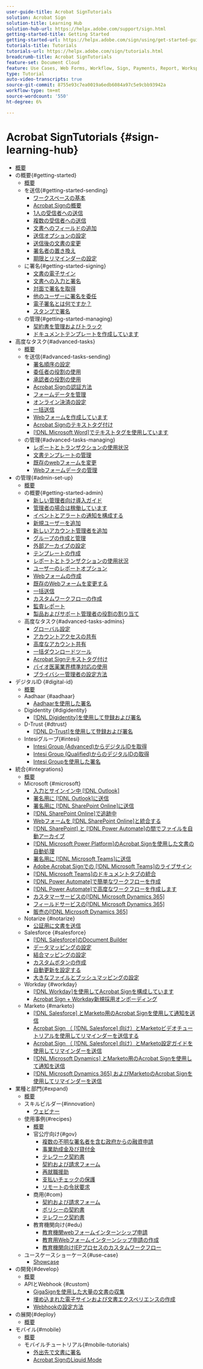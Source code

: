 ```yaml
---
user-guide-title: Acrobat SignTutorials
solution: Acrobat Sign
solution-title: Learning Hub
solution-hub-url: https://helpx.adobe.com/support/sign.html
getting-started-title: Getting Started
getting-started-url: https://helpx.adobe.com/sign/using/get-started-guide.html
tutorials-title: Tutorials
tutorials-url: https://helpx.adobe.com/sign/tutorials.html
breadcrumb-title: Acrobat SignTutorials
feature-set: Document Cloud
feature: Use Cases, Web Forms, Workflow, Sign, Payments, Report, Workspace, Deadline, Administration, Digital ID, Form, Integrations, Mobile, Skill Builder
type: Tutorial
auto-video-transcripts: true
source-git-commit: 8755e93c7ea0019a6edb6084a97c5e9cbb93942a
workflow-type: tm+mt
source-wordcount: '550'
ht-degree: 6%

---
```



# Acrobat SignTutorials {#sign-learning-hub}

+ [概要](overview.md)
+ の概要{#getting-started}
   + [概要](sign-beginner-tutorials/beginner-users-overview.md)
   + を送信{#getting-started-sending}
      + [ワークスペースの基本](sign-beginner-tutorials/quick-tour.md)
      + [Acrobat Signの概要](sign-beginner-tutorials/new-sender.md)
      + [1人の受信者への送信](sign-beginner-tutorials/send-to-single-recipient.md)
      + [複数の受信者への送信](sign-beginner-tutorials/send-to-multiple-recipients.md)
      + [文書へのフィールドの追加](sign-beginner-tutorials/adding-fields.md)
      + [送信オプションの設定](sign-beginner-tutorials/sending-options.md)
      + [送信後の文書の変更](sign-beginner-tutorials/modify-in-flight.md)
      + [署名者の置き換え](sign-beginner-tutorials/replace-signer.md)
      + [期限とリマインダーの設定](sign-beginner-tutorials/set-deadlines-reminders.md)
   + に署名{#getting-started-signing}
      + [文書の電子サイン](sign-beginner-tutorials/electronically-sign-a-document.md)
      + [文書への入力と署名](sign-beginner-tutorials/fill-and-sign.md)
      + [対面で署名を取得](sign-beginner-tutorials/sign-in-person.md)
      + [他のユーザーに署名を委任](sign-beginner-tutorials/delegate-signing.md)
      + [電子署名とは何ですか？](sign-beginner-tutorials/sign-with-a-digital-signature.md)
      + [スタンプで署名](sign-beginner-tutorials/sign-with-a-stamp.md)
   + の管理{#getting-started-managing}
      + [契約書を管理およびトラック](sign-beginner-tutorials/manage-and-track.md)
      + [ドキュメントテンプレートを作成しています](https://experienceleague.adobe.com/docs/document-cloud-learn/sign-learning-hub/admin-set-up/getting-started-admin/create-a-template.html)
+ 高度なタスク{#advanced-tasks}
   + [概要](sign-advanced-users/advanced-users-overview.md)
   + を送信{#advanced-tasks-sending}
      + [署名順序の設定](sign-advanced-users/setting-up-routing.md)
      + [委任者の役割の使用](sign-advanced-users/delegate-signature.md)
      + [承認者の役割の使用](sign-advanced-users/add-an-approver.md)
      + [Acrobat Signの認証方法](sign-advanced-users/authentication-methods.md)
      + [フォームデータを管理](sign-advanced-users/manage-form-data.md)
      + [オンライン決済の設定](sign-advanced-users/set-up-online-payments.md)
      + [一括送信](https://experienceleague.adobe.com/docs/document-cloud-learn/sign-learning-hub/admin-set-up/getting-started-admin/megasign.html)
      + [Webフォームを作成しています](https://experienceleague.adobe.com/docs/document-cloud-learn/sign-learning-hub/admin-set-up/getting-started-admin/webform.html)
      + [Acrobat Signのテキストタグ付け](https://experienceleague.adobe.com/docs/document-cloud-learn/sign-learning-hub/admin-set-up/advanced-tasks-admins/adobe-sign-text-tagging.html)
      + [ [!DNL Microsoft Word]でテキストタグを使用しています](sign-advanced-users/text-tagging-word.md)
   + の管理{#advanced-tasks-managing}
      + [レポートとトランザクションの使用状況](sign-advanced-users/creating-a-report.md)
      + [文書テンプレートの管理](sign-advanced-users/edit-a-template.md)
      + [既存のwebフォームを変更](sign-advanced-users/modify-webform.md)
      + [Webフォームデータの管理](sign-advanced-users/manage-webform-data.md)
+ の管理{#admin-set-up}
   + [概要](admin/intro-admin-overview.md)
   + の概要{#getting-started-admin}
      + [新しい管理者向け導入ガイド](admin/get-started-admin.md)
      + [管理者の場合は稼働しています](admin/up-and-running-admin.md)
      + [イベントとアラートの通知を構成する](admin/set-up-shared-events-and-alert.md)
      + [新規ユーザーを追加](admin/add-users-to-your-account.md)
      + [新しいアカウント管理者を追加](admin/add-admin.md)
      + [グループの作成と管理](admin/create-and-manage-groups.md)
      + [外部アーカイブの設定](admin/set-up-your-external-archive.md)
      + [テンプレートの作成](sign-advanced-users/create-a-template.md)
      + [レポートとトランザクションの使用状況](https://experienceleague.adobe.com/en/docs/document-cloud-learn/sign-learning-hub/advanced-tasks/advanced-tasks-managing/creating-a-report)
      + [ユーザーのレポートオプション](admin/report-options.md)
      + [Webフォームの作成](sign-advanced-users/webform.md)
      + [既存のWebフォームを変更する](https://experienceleague.adobe.com/docs/document-cloud-learn/sign-learning-hub/advanced-tasks/advanced-tasks-managing/modify-webform.html)
      + [一括送信](sign-advanced-users/megasign.md)
      + [カスタムワークフローの作成](admin/building-a-custom-workflow.md)
      + [監査レポート](admin/audit-reports.md)
      + [製品およびサポート管理者の役割の割り当て](admin/promote-admin.md)
   + 高度なタスク{#advanced-tasks-admins}
      + [グローバル設定](admin/learn-about-global-settings.md)
      + [アカウントアクセスの共有](admin/share-account-access.md)
      + [高度なアカウント共有](admin/advanced-account-sharing.md)
      + [一括ダウンロードツール](admin/bulk-download-tool.md)
      + [Acrobat Signテキストタグ付け](sign-advanced-users/adobe-sign-text-tagging.md)
      + [バイオ医薬業界標準対応の使用](admin/use-bio-pharma-settings.md)
      + [プライバシー管理者の設定方法](admin/privacy.md)
+ デジタルID {#digital-id}
   + [概要](digitalid/digitalid-overview.md)
   + Aadhaar {#aadhaar}
      + [Aadhaarを使用した署名](digitalid/aadhaar-sign.md)
   + Digidentity {#digidentity}
      + [ [!DNL Digidentity]を使用して登録および署名](digitalid/digidentity-sign.md)
   + D-Trust {#dtrust}
      + [[!DNL D-Trust]を使用して登録および署名](digitalid/d-trust.md)
   + Intesiグループ{#intesi}
      + [Intesi Group (Advanced)からデジタルIDを取得](digitalid/intesi-advanced.md)
      + [Intesi Group (Qualified)からのデジタルIDの取得](digitalid/intesi-qualified.md)
      + [Intesi Groupを使用した署名](digitalid/intesi-sign.md)
+ 統合{#integrations}
   + [概要](integrations/integrations-overview.md)
   + Microsoft {#microsoft}
      + [入力とサインイン中 [!DNL Outlook]](integrations/fill-and-sign-doc-microsoft-outlook.md)
      + [署名用に [!DNL Outlook]に送信](integrations/send-for-signature-with-outlook.md)
      + [署名用に [!DNL SharePoint Online]に送信](integrations/send-for-signature-with-sharepoint-online.md)
      + [ [!DNL SharePoint Online]で追跡中](integrations/track-an-agreement-with-sharepoint-online.md)
      + [Webフォームを [!DNL SharePoint Online]と統合する](integrations/integrate-web-form-sharepoint-online.md)
      + [ [!DNL SharePoint] と [!DNL Power Automate]の間でファイルを自動アーカイブ](integrations/auto-archive-sharepoint-power-automate.md)
      + [ [!DNL Microsoft Power Platform]のAcrobat Signを使用した文書の自動処理](integrations/documentautomation.md)
      + [署名用に [!DNL Microsoft Teams]に送信](integrations/adobe-sign-teams-mortgage.md)
      + [Adobe Acrobat Signでの [!DNL Microsoft Teams]のライブサイン](integrations/live-sign-microsoft-teams.md)
      + [ [!DNL Microsoft Teams]のドキュメントタブの統合](integrations/acrobat-sign-teams-documents-tab.md)
      + [ [!DNL Power Automate]で簡単なワークフローを作成](integrations/simple-workflow-power-automate.md)
      + [ [!DNL Power Automate]で高度なワークフローを作成します](integrations/advanced-workflow-power-automate.md)
      + [カスタマーサービスの[!DNL Microsoft Dynamics 365]](integrations/dynamics-customer-service.md)
      + [フィールドサービスの[!DNL Microsoft Dynamics 365]](integrations/dynamics-field-service.md)
      + [販売の[!DNL Microsoft Dynamics 365]](integrations/dynamics-sales.md)
   + Notarize {#notarize}
      + [公証用に文書を送信](integrations/send-document-notarize.md)
   + Salesforce {#salesforce}
      + [ [!DNL Salesforce]のDocument Builder](integrations/create-an-agreement-template.md)
      + [データマッピングの設定](integrations/set-up-data-mapping.md)
      + [結合マッピングの設定](integrations/set-up-merging-map.md)
      + [カスタムボタンの作成](integrations/create-a-custom-button.md)
      + [自動更新を設定する](integrations/salesforce-automatic-updates.md)
      + [大きなファイルとプッシュマッピングの設定](integrations/salesforce-large-files.md)
   + Workday {#workday}
      + [ [!DNL Workday]を使用してAcrobat Signを構成しています](integrations/workday.md)
      + [Acrobat Sign + Workday新規採用オンボーディング](integrations/acrobat-sign-workday-onboarding.md)
   + Marketo {#marketo}
      + [ [!DNL Salesforce] とMarketo用のAcrobat Signを使用して通知を送信](integrations/marketo-salesforce-sms.md)
      + [Acrobat Sign （ [!DNL Salesforce] 向け）とMarketoビデオチュートリアルを使用してリマインダーを送信する](integrations/marketo-salesforce-reminder-video.md)
      + [Acrobat Sign （ [!DNL Salesforce] 向け）とMarketo設定ガイドを使用してリマインダーを送信](integrations/marketo-salesforce-reminder.md)
      + [ [!DNL Microsoft Dynamics] とMarketo用のAcrobat Signを使用して通知を送信](integrations/marketo-dynamics-sms.md)
      + [ [!DNL Microsoft Dynamics 365] およびMarketoのAcrobat Signを使用してリマインダーを送信](integrations/marketo-dynamics-reminder.md)
+ 業種と部門{#expand}
   + [概要](sign-usecase/expand-inspire-overview.md)
   + スキルビルダー{#innovation}
      + [ウェビナー](sign-usecase/innovation-series.md)
   + 使用事例{#recipes}
      + [概要](sign-usecase/recipes.md)
      + 官公庁向け{#gov}
         + [複数の不明な署名者を含む政府からの融資申請](sign-usecase/webform-multiple-signers.md)
         + [事業助成金及び貸付金](sign-usecase/usecasegovgrants.md)
         + [テレワーク契約書](sign-usecase/usecasegovtelework.md)
         + [契約および請求フォーム](sign-usecase/usecasegovcontracts.md)
         + [再就職援助](sign-usecase/usecasegovreemployment.md)
         + [支払いチェックの保護](sign-usecase/usecasegovpaycheck.md)
         + [リモートの令状要求](sign-usecase/usecasegovremote.md)
      + 商用{#com}
         + [契約および請求フォーム](sign-usecase/usecasecomcontracts.md)
         + [ポリシーの契約書](sign-usecase/usecasecompolicy.md)
         + [テレワーク契約書](sign-usecase/usecasecomtelework.md)
      + 教育機関向け{#edu}
         + [教育機関webフォームインターンシップ申請](sign-usecase/usecase-edu-intern.md)
         + [教育用Webフォームインターンシップ申請の作成](sign-usecase/usecase-edu-intern-create.md)
         + [教育機関向けIEPプロセスのカスタムワークフロー](sign-usecase/usecase-edu-iep.md)
   + ユースケースショーケース{#use-case}
      + [Showcase](sign-usecase/use-case-showcase.md)
+ の開発{#develop}
   + [概要](develop/develop-overview.md)
   + APIとWebhook {#custom}
      + [GigaSignを使用した大量の文書の収集](develop/gigasign.md)
      + [埋め込まれた電子サインおよび文書エクスペリエンスの作成](develop/embeddedesignature.md)
      + [Webhookの設定方法](develop/webhooks.md)
+ の展開{#deploy}
   + [概要](deploy-overview.md)
+ モバイル{#mobile}
   + [概要](mobile/mobile-overview.md)
   + モバイルチュートリアル{#mobile-tutorials}
      + [外出先で文書に署名](mobile/sign-mobile.md)
      + [Acrobat SignのLiquid Mode](mobile/liquidmode.md)
